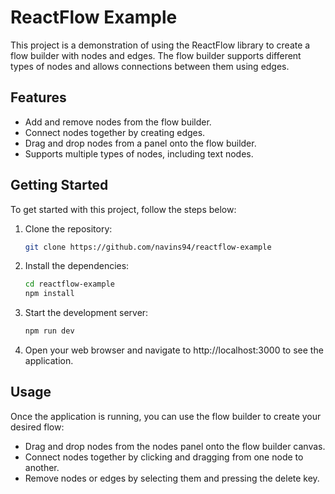 # ReactFlow Example

This project is a demonstration of using the ReactFlow library to create a flow builder with nodes and edges. The flow builder supports different types of nodes and allows connections between them using edges.

## Features

- Add and remove nodes from the flow builder.
- Connect nodes together by creating edges.
- Drag and drop nodes from a panel onto the flow builder.
- Supports multiple types of nodes, including text nodes.

## Getting Started

To get started with this project, follow the steps below:

1. Clone the repository:

   ```bash
   git clone https://github.com/navins94/reactflow-example
   ```

2. Install the dependencies:

   ```bash
   cd reactflow-example
   npm install
   ```

3. Start the development server:

   ```bash
   npm run dev
   ```

4. Open your web browser and navigate to http://localhost:3000 to see the application.

## Usage

Once the application is running, you can use the flow builder to create your desired flow:

- Drag and drop nodes from the nodes panel onto the flow builder canvas.
- Connect nodes together by clicking and dragging from one node to another.
- Remove nodes or edges by selecting them and pressing the delete key.
